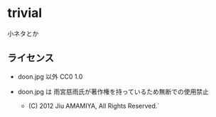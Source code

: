 # trivial
小ネタとか

## ライセンス
- doon.jpg 以外 CC0 1.0

- doon.jpg は 雨宮慈雨氏が著作権を持っているため無断での使用禁止
  - (C) 2012 Jiu AMAMIYA, All Rights Reserved.`

